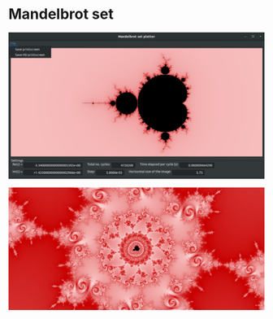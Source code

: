 # Mandelbrot set

<p>
    <img src="https://raw.githubusercontent.com/dmfrodrigues/mandelbrot/master/media/img/entry.png">
</p>
<p>
    <img src="https://raw.githubusercontent.com/dmfrodrigues/mandelbrot/master/media/img/media1.png">
</p>
